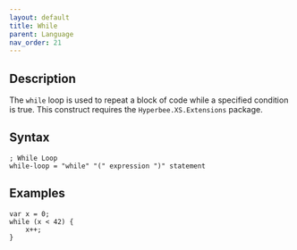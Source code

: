 ```yaml
---
layout: default
title: While
parent: Language
nav_order: 21
---
```


## Description

The `while` loop is used to repeat a block of code while a specified condition is true. This construct requires the `Hyperbee.XS.Extensions` package.

## Syntax

```abnf
; While Loop
while-loop = "while" "(" expression ")" statement
```

## Examples

```xs
var x = 0;
while (x < 42) {
    x++;
}
```
